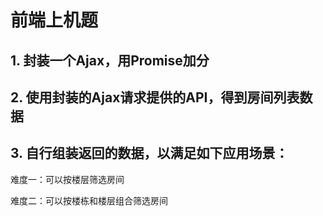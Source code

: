 # 前端上机题

## 1. 封装一个Ajax，用Promise加分

## 2. 使用封装的Ajax请求提供的API，得到房间列表数据

## 3. 自行组装返回的数据，以满足如下应用场景：

难度一：可以按楼层筛选房间

难度二：可以按楼栋和楼层组合筛选房间

